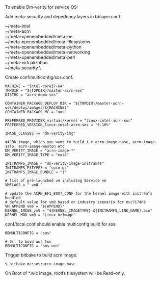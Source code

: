 To enable Dm-verity for service OS:

Add meta-security and depedency layers in bblayer.conf

  ~/meta-intel \
  ~/meta-acrn \
  ~/meta-openembedded/meta-oe \
  ~/meta-openembedded/meta-filesystems \
  ~/meta-openembedded/meta-python \
  ~/meta-openembedded/meta-networking \
  ~/meta-openembedded/meta-perl \
  ~/meta-virtualization \
  ~/meta-security \


Create conf/multiconfig/sos.conf.


```
MACHINE = "intel-corei7-64"
TMPDIR = "${TOPDIR}/master-acrn-sos"
DISTRO = "acrn-demo-sos"

CONTAINER_PACKAGE_DEPLOY_DIR = "${TOPDIR}/master-acrn-uos/deploy/images/${MACHINE}"
CONTAINER_PACKAGE_MC = "uos"

PREFERRED_PROVIDER_virtual/kernel = "linux-intel-acrn-sos"
PREFERRED_VERSION_linux-intel-acrn-sos = "5.10%"

IMAGE_CLASSES += "dm-verity-img"

#ACRN image, which you want to build i.e acrn-image-base, acrn-image-sato, acrn-image-weston etc
DM_VERITY_IMAGE = "acrn-image-*"
DM_VERITY_IMAGE_TYPE = "ext4"

INITRAMFS_IMAGE = "dm-verity-image-initramfs"
INITRAMFS_FSTYPES = "cpio.gz"
INITRAMFS_IMAGE_BUNDLE = "1"

# list of pre-launched vm including Service vm
VMFLAGS = " vm0 "

# update the ACRN_EFI_BOOT_CONF for the kernel image with initramfs bundled
# default value for vm0 based on industry scenario for nuc7i7dnb
VM_APPEND_vm0 = "${APPEND}"
KERNEL_IMAGE_vm0 = "${KERNEL_IMAGETYPE}-${INITRAMFS_LINK_NAME}.bin"
KERNEL_MOD_vm0 = "Linux_bzImage"
```

conf/local.conf should enable multiconfig build for sos

```
BBMULTICONFIG = "sos"

# Or, to buid uos too
BBMULTICONFIG = "sos uos"
```

Trigger bitbake to build acrn image:
```
$ bitbake mc:sos:acrn-image-base

```

On Boot of *.wic image, rootfs filesystem will be Read-only.
